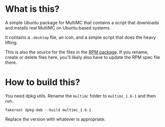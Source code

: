 # What is this?
A simple Ubuntu package for MultiMC that contains a script that downloads and installs real MultiMC on Ubuntu based systems.

It contains a `.desktop` file, an icon, and a simple script that does the heavy lifting.

This is also the source for the files in the [RPM package](../rpm). If you rename, create or delete files here, you'll likely also have to update the RPM spec file there.

# How to build this?
You need dpkg utils. Rename the `multimc` folder to `multimc_1.6-1` and then run:
```
fakeroot dpkg-deb --build multimc_1.6-1
```

Replace the version with whatever is appropriate.
